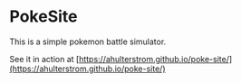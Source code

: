 # PokeSite

This is a simple pokemon battle simulator. 

See it in action at [https://ahulterstrom.github.io/poke-site/](https://ahulterstrom.github.io/poke-site/)
